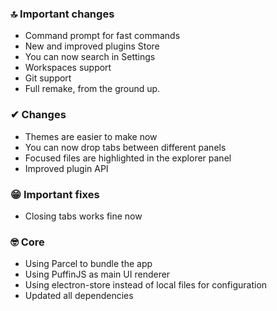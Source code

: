 ### 🔝 Important changes

- Command prompt for fast commands
- New and improved plugins Store
- You can now search in Settings
- Workspaces support
- Git support
- Full remake, from the ground up.

### ✔ Changes

- Themes are easier to make now
- You can now drop tabs between different panels
- Focused files are highlighted in the explorer panel
- Improved plugin API

### 😁 Important fixes

- Closing tabs works fine now

### 🤓 Core

- Using Parcel to bundle the app
- Using PuffinJS as main UI renderer
- Using electron-store instead of local files for configuration
- Updated all dependencies

